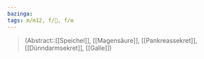 ```yaml
---
bazinga: 
tags: m/m12, f/💩, f/⚙️
---
```

> (Abstract::[[Speichel]], [[Magensäure]], [[Pankreassekret]], [[Dünndarmsekret]], [[Galle]])
